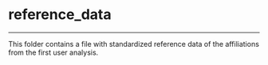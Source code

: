# reference_data

***

This folder contains a file with standardized reference data of the affiliations from the first user analysis.
